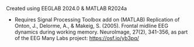 Created using  EEGLAB 2024.0 & MATLAB R2024a
- Requires Signal Processing Toolbox add on (MATLAB)
Replication of Onton, J., Delorme, A., & Makeig, S. (2005). Frontal midline EEG dynamics during working memory. NeuroImage, 27(2), 341-356, as part of the EEG Many Labs project: https://osf.io/yb3pq/
